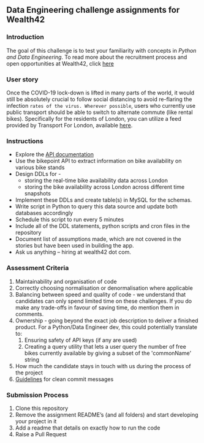 ## Data Engineering challenge assignments for Wealth42

### Introduction
The goal of this challenge is to test your familiarity with concepts in *Python and Data Engineering*.
To read more about the recruitment process and open opportunities at Wealth42, click [here](http://bit.ly/w42-hiring)

### User story
Once the COVID-19 lock-down is lifted in many parts of the world, it would still be absolutely crucial to follow social distancing
to avoid re-flaring the infection ```rates of the virus. Wherever possible```, users who currently use public transport should
be able to switch to alternate commute (like rental bikes). Specifically for the residents of London, you
can utilize a feed provided by Transport For London, available [here](https://api-portal.tfl.gov.uk/docs).

### Instructions
* Explore the [API documentation](https://api-portal.tfl.gov.uk/docs)
* Use the bikepoint API to extract information on bike availability on various bike stands
* Design DDLs for - 
    * storing the real-time bike availability data across London
    * storing the bike availability across London across different time snapshots
* Implement these DDLs and create table(s) in MySQL for the schemas.
* Write script in Python to query this data source and update both databases accordingly
* Schedule this script to run every 5 minutes
* Include all of the DDL statements, python scripts and cron files in the repository
* Document list of assumptions made, which are not covered in the stories but have been used in building the app.
* Ask us anything – hiring at wealth42 dot com.


### Assessment Criteria
1. Maintainability and organisation of code
2. Correctly choosing normalisation or denormalisation where applicable 
3. Balancing between speed and quality of code - we understand that candidates can only spend limited time on these challenges.
If you do make any trade-offs in favour of saving time, do mention them in comments.  
4. Ownership - going beyond the exact job description to deliver a finished product.
For a Python/Data Engineer dev, this could potentially translate to: 
    1. Ensuring safety of API keys (if any are used)
    2. Creating a query utility that lets a user query the number of free bikes currently available by giving a subset of the 'commonName' string
5. How much the candidate stays in touch with us during the process of the project
6. [Guidelines](https://gist.github.com/turbo/efb8d57c145e00dc38907f9526b60f17) for clean commit messages

### Submission Process
1. Clone this repository
2. Remove the assignment README’s (and all folders) and start developing your project in it
3. Add a readme that details on exactly how to run the code
4. Raise a Pull Request
